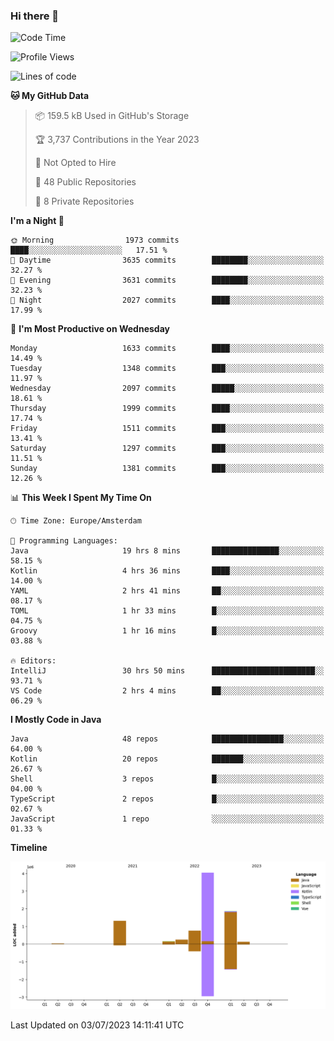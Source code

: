 ### Hi there 👋


<!--START_SECTION:waka-->
![Code Time](http://img.shields.io/badge/Code%20Time-3%2C314%20hrs%2029%20mins-blue)

![Profile Views](http://img.shields.io/badge/Profile%20Views-19-blue)

![Lines of code](https://img.shields.io/badge/From%20Hello%20World%20I%27ve%20Written-8.5%20million%20lines%20of%20code-blue)

**🐱 My GitHub Data** 

> 📦 159.5 kB Used in GitHub's Storage 
 > 
> 🏆 3,737 Contributions in the Year 2023
 > 
> 🚫 Not Opted to Hire
 > 
> 📜 48 Public Repositories 
 > 
> 🔑 8 Private Repositories 
 > 
**I'm a Night 🦉** 

```text
🌞 Morning                1973 commits        ████░░░░░░░░░░░░░░░░░░░░░   17.51 % 
🌆 Daytime                3635 commits        ████████░░░░░░░░░░░░░░░░░   32.27 % 
🌃 Evening                3631 commits        ████████░░░░░░░░░░░░░░░░░   32.23 % 
🌙 Night                  2027 commits        ████░░░░░░░░░░░░░░░░░░░░░   17.99 % 
```
📅 **I'm Most Productive on Wednesday** 

```text
Monday                   1633 commits        ████░░░░░░░░░░░░░░░░░░░░░   14.49 % 
Tuesday                  1348 commits        ███░░░░░░░░░░░░░░░░░░░░░░   11.97 % 
Wednesday                2097 commits        █████░░░░░░░░░░░░░░░░░░░░   18.61 % 
Thursday                 1999 commits        ████░░░░░░░░░░░░░░░░░░░░░   17.74 % 
Friday                   1511 commits        ███░░░░░░░░░░░░░░░░░░░░░░   13.41 % 
Saturday                 1297 commits        ███░░░░░░░░░░░░░░░░░░░░░░   11.51 % 
Sunday                   1381 commits        ███░░░░░░░░░░░░░░░░░░░░░░   12.26 % 
```


📊 **This Week I Spent My Time On** 

```text
🕑︎ Time Zone: Europe/Amsterdam

💬 Programming Languages: 
Java                     19 hrs 8 mins       ███████████████░░░░░░░░░░   58.15 % 
Kotlin                   4 hrs 36 mins       ████░░░░░░░░░░░░░░░░░░░░░   14.00 % 
YAML                     2 hrs 41 mins       ██░░░░░░░░░░░░░░░░░░░░░░░   08.17 % 
TOML                     1 hr 33 mins        █░░░░░░░░░░░░░░░░░░░░░░░░   04.75 % 
Groovy                   1 hr 16 mins        █░░░░░░░░░░░░░░░░░░░░░░░░   03.88 % 

🔥 Editors: 
IntelliJ                 30 hrs 50 mins      ███████████████████████░░   93.71 % 
VS Code                  2 hrs 4 mins        ██░░░░░░░░░░░░░░░░░░░░░░░   06.29 % 
```

**I Mostly Code in Java** 

```text
Java                     48 repos            ████████████████░░░░░░░░░   64.00 % 
Kotlin                   20 repos            ███████░░░░░░░░░░░░░░░░░░   26.67 % 
Shell                    3 repos             █░░░░░░░░░░░░░░░░░░░░░░░░   04.00 % 
TypeScript               2 repos             █░░░░░░░░░░░░░░░░░░░░░░░░   02.67 % 
JavaScript               1 repo              ░░░░░░░░░░░░░░░░░░░░░░░░░   01.33 % 
```



**Timeline**

![Lines of Code chart](https://raw.githubusercontent.com/powercasgamer/powercasgamer/master/assets/bar_graph.png)


 Last Updated on 03/07/2023 14:11:41 UTC
<!--END_SECTION:waka-->
